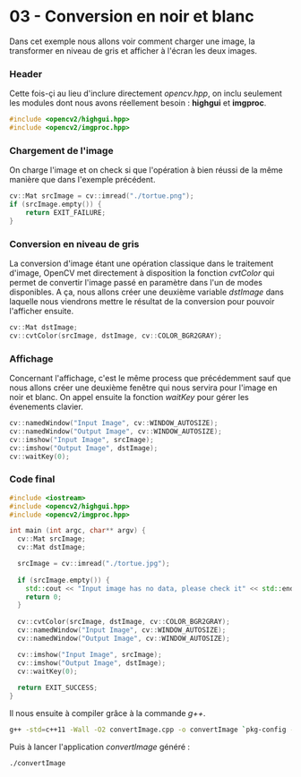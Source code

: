 # 03 - Conversion en noir et blanc

Dans cet exemple nous allons voir comment charger une image, la transformer en niveau de gris et afficher à l'écran les deux images.

### Header

Cette fois-çi au lieu d'inclure directement *opencv.hpp*, on inclu seulement les modules dont nous avons réellement besoin : **highgui** et **imgproc**.

```cpp
#include <opencv2/highgui.hpp>
#include <opencv2/imgproc.hpp>
```

### Chargement de l'image

On charge l'image et on check si que l'opération à bien réussi de la même manière que dans l'exemple précédent.

```cpp
cv::Mat srcImage = cv::imread("./tortue.png");
if (srcImage.empty()) {
    return EXIT_FAILURE;
}
```

### Conversion en niveau de gris

La conversion d'image étant une opération classique dans le traitement d'image, OpenCV met directement à disposition la fonction *cvtColor* qui permet de convertir l'image passé en paramètre dans l'un de modes disponibles. 
A ça, nous allons créer une deuxième variable *dstImage* dans laquelle nous viendrons mettre le résultat de la conversion pour pouvoir l'afficher ensuite.

```cpp
cv::Mat dstImage;
cv::cvtColor(srcImage, dstImage, cv::COLOR_BGR2GRAY);
```

### Affichage

Concernant l'affichage, c'est le même process que précédemment sauf que nous allons créer une deuxième fenêtre qui nous servira pour l'image en noir et blanc. On appel ensuite la fonction *waitKey* pour gérer les évenements clavier.

```cpp
cv::namedWindow("Input Image", cv::WINDOW_AUTOSIZE);
cv::namedWindow("Output Image", cv::WINDOW_AUTOSIZE);
cv::imshow("Input Image", srcImage);
cv::imshow("Output Image", dstImage);
cv::waitKey(0); 
```

### Code final

```cpp
#include <iostream>
#include <opencv2/highgui.hpp>
#include <opencv2/imgproc.hpp>

int main (int argc, char** argv) {
  cv::Mat srcImage;
  cv::Mat dstImage;

  srcImage = cv::imread("./tortue.jpg");
  
  if (srcImage.empty()) {
    std::cout << "Input image has no data, please check it" << std::endl;
    return 0;
  }
  
  cv::cvtColor(srcImage, dstImage, cv::COLOR_BGR2GRAY);
  cv::namedWindow("Input Image", cv::WINDOW_AUTOSIZE);
  cv::namedWindow("Output Image", cv::WINDOW_AUTOSIZE);

  cv::imshow("Input Image", srcImage);
  cv::imshow("Output Image", dstImage);
  cv::waitKey(0);
  
  return EXIT_SUCCESS;
}
```

Il nous ensuite à compiler grâce à la commande *g++*.

```sh
g++ -std=c++11 -Wall -O2 convertImage.cpp -o convertImage `pkg-config --cflags --libs opencv4`
```

Puis à lancer l'application *convertImage* généré :

```sh
./convertImage
```
